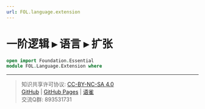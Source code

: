 ```yaml
---
url: FOL.language.extension
---
```


# 一阶逻辑 ▸ 语言 ▸ 扩张

```agda
open import Foundation.Essential
module FOL.Language.Extension where
```

---
> 知识共享许可协议: [CC-BY-NC-SA 4.0](https://creativecommons.org/licenses/by-nc-sa/4.0/deed.zh)  
> [GitHub](https://github.com/choukh/MetaLogic/blob/main/src/FOL/Language/Base.lagda.md) | [GitHub Pages](https://choukh.github.io/MetaLogic/FOL.Language.Base.html) | [语雀](https://www.yuque.com/ocau/metalogic/FOL.language.extension)  
> 交流Q群: 893531731
